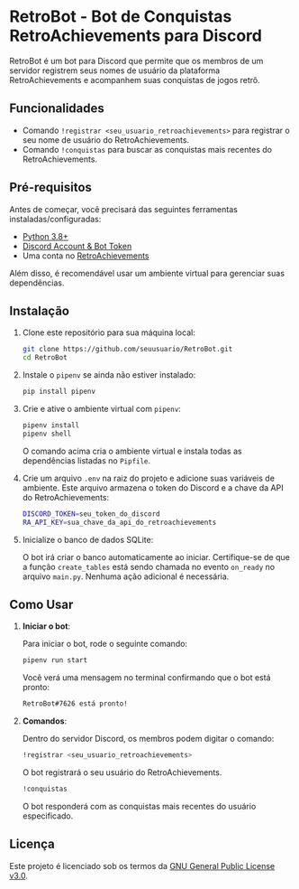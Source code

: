 # RetroBot - Bot de Conquistas RetroAchievements para Discord

RetroBot é um bot para Discord que permite que os membros de um servidor registrem seus nomes de usuário da plataforma RetroAchievements e acompanhem suas conquistas de jogos retrô.

## Funcionalidades

- Comando `!registrar <seu_usuario_retroachievements>` para registrar o seu nome de usuário do RetroAchievements.
- Comando `!conquistas` para buscar as conquistas mais recentes do RetroAchievements.
  
## Pré-requisitos

Antes de começar, você precisará das seguintes ferramentas instaladas/configuradas:

- [Python 3.8+](https://www.python.org/downloads/)
- [Discord Account & Bot Token](https://discord.com/developers/applications)
- Uma conta no [RetroAchievements](https://retroachievements.org/)

Além disso, é recomendável usar um ambiente virtual para gerenciar suas dependências.

## Instalação

1. Clone este repositório para sua máquina local:

    ```bash
    git clone https://github.com/seuusuario/RetroBot.git
    cd RetroBot
    ```

2. Instale o `pipenv` se ainda não estiver instalado:

    ```bash
    pip install pipenv
    ```

3. Crie e ative o ambiente virtual com `pipenv`:

    ```bash
    pipenv install
    pipenv shell
    ```

    O comando acima cria o ambiente virtual e instala todas as dependências listadas no `Pipfile`.

4. Crie um arquivo `.env` na raiz do projeto e adicione suas variáveis de ambiente. Este arquivo armazena o token do Discord e a chave da API do RetroAchievements:

    ```bash
    DISCORD_TOKEN=seu_token_do_discord
    RA_API_KEY=sua_chave_da_api_do_retroachievements
    ```

5. Inicialize o banco de dados SQLite:

    O bot irá criar o banco automaticamente ao iniciar. Certifique-se de que a função `create_tables` está sendo chamada no evento `on_ready` no arquivo `main.py`. Nenhuma ação adicional é necessária.

## Como Usar

1. **Iniciar o bot**:

    Para iniciar o bot, rode o seguinte comando:

    ```bash
    pipenv run start
    ```

    Você verá uma mensagem no terminal confirmando que o bot está pronto:

    ```bash
    RetroBot#7626 está pronto!
    ```

2. **Comandos**:

    Dentro do servidor Discord, os membros podem digitar o comando:

    ```bash
    !registrar <seu_usuario_retroachievements>
    ```

    O bot registrará o seu usuário do RetroAchievements.

    ```bash
    !conquistas
    ```

    O bot responderá com as conquistas mais recentes do usuário especificado.

## Licença

Este projeto é licenciado sob os termos da [GNU General Public License v3.0](https://www.gnu.org/licenses/gpl-3.0.html).
